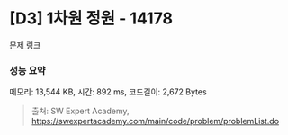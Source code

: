 # [D3] 1차원 정원 - 14178 

[문제 링크](https://swexpertacademy.com/main/code/problem/problemDetail.do?contestProbId=AX_N3oSqcyUDFARi) 

### 성능 요약

메모리: 13,544 KB, 시간: 892 ms, 코드길이: 2,672 Bytes



> 출처: SW Expert Academy, https://swexpertacademy.com/main/code/problem/problemList.do